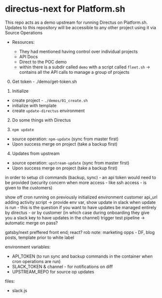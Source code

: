 # directus-next for Platform.sh 

This repo acts as a demo upstream for running Directus on Platform.sh. Updates to this repository will be accessible to any other project using it via Source Operations



- Resources:

  - They had mentioned having control over individual projects
  - API Docs
  - Direct to the POC demo
  - within there is a subdir called `demo` with a script called `fleet.sh` -> contains all the API calls to manage a group of projects


0. Get token - ./demo/get-token.sh







1. Initialize
  - create project - `./demos/01_create.sh`
  - initialize with template
  - create `update-directus` environment

2. Do some things with Directus

3. `npm update`
  - source operation: `npm-update` (sync from master first)
  - Upon success merge on project (take a backup first)
4. Updates from upstream
  - source operation: `upstream-update` (sync from master first)
  - Upon success merge on project (take a backup first)


  in order to setup cli commands (backup, sync) - an api token would need to be provided (security concern when more access - like ssh access - is given to the customers)

  show off cron running on previously initialized environment
  customer api_url adding activity script -> provide env var, show update in slack when update is run
    - this is the question if you want to have updates be managed entirely by directus
    - or by customer (in which case during onboarding they give you a slack key to have updates in the channel)
  trigger test pipeline -> automatic merge on pass?



gatsby/next preffered front end; react?
rob note: marketing opps - DF, blog posts, template prior to white label 

environment variables:
- API_TOKEN (to run sync and backup commands in the container when cron operations are run)
- SLACK_TOKEN & channel - for notifications on diff
- UPSTREAM_REPO for source op updates

files:
- slack.js